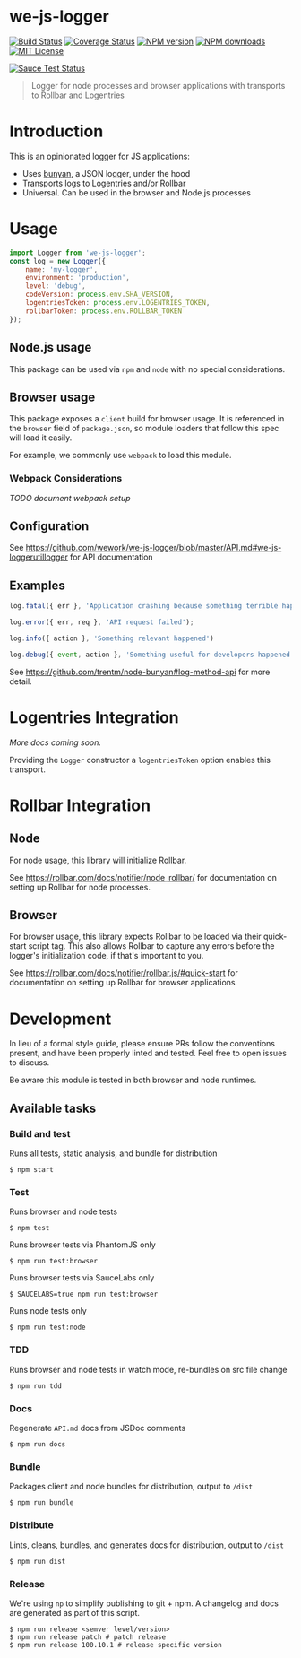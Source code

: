 we-js-logger
====================

[![Build Status][travis-image]][travis-url]
[![Coverage Status][coveralls-image]][coveralls-url]
[![NPM version][npm-version-image]][npm-url]
[![NPM downloads][npm-downloads-image]][npm-url]
[![MIT License][license-image]][license-url]

[![Sauce Test Status][saucelabs-image]][saucelabs-url]

>Logger for node processes and browser applications with transports to Rollbar and Logentries

# Introduction

This is an opinionated logger for JS applications:

- Uses [bunyan](https://github.com/trentm/node-bunyan), a JSON logger, under the hood
- Transports logs to Logentries and/or Rollbar
- Universal. Can be used in the browser and Node.js processes

# Usage

```js
import Logger from 'we-js-logger';
const log = new Logger({
    name: 'my-logger',
    environment: 'production',
    level: 'debug',
    codeVersion: process.env.SHA_VERSION,
    logentriesToken: process.env.LOGENTRIES_TOKEN,
    rollbarToken: process.env.ROLLBAR_TOKEN
});
```

## Node.js usage

This package can be used via `npm` and `node` with no special considerations.

## Browser usage

This package exposes a `client` build for browser usage. It is referenced in the `browser` field of `package.json`, so module loaders that follow this spec will load it easily.

For example, we commonly use `webpack` to load this module.

### Webpack Considerations

*TODO document webpack setup*

## Configuration

See https://github.com/wework/we-js-logger/blob/master/API.md#we-js-loggerutillogger for API documentation

## Examples

```js
log.fatal({ err }, 'Application crashing because something terrible happened.');

log.error({ err, req }, 'API request failed');

log.info({ action }, 'Something relevant happened')

log.debug({ event, action }, 'Something useful for developers happened');

```

See https://github.com/trentm/node-bunyan#log-method-api for more detail.

# Logentries Integration

*More docs coming soon.*

Providing the `Logger` constructor a `logentriesToken` option enables this transport.

# Rollbar Integration

## Node
For node usage, this library will initialize Rollbar.

See https://rollbar.com/docs/notifier/node_rollbar/ for documentation on setting up Rollbar for node processes.

## Browser
For browser usage, this library expects Rollbar to be loaded via their quick-start script tag. This also allows Rollbar to capture any errors before the logger's initialization code, if that's important to you.

See https://rollbar.com/docs/notifier/rollbar.js/#quick-start for documentation on setting up Rollbar for browser applications

# Development

In lieu of a formal style guide, please ensure PRs follow the conventions present, and have been properly linted and tested. Feel free to open issues to discuss.

Be aware this module is tested in both browser and node runtimes.

## Available tasks

### Build and test
Runs all tests, static analysis, and bundle for distribution
```shell
$ npm start
```

### Test
Runs browser and node tests
```shell
$ npm test
```

Runs browser tests via PhantomJS only
```shell
$ npm run test:browser
```

Runs browser tests via SauceLabs only
```shell
$ SAUCELABS=true npm run test:browser
```

Runs node tests only
```shell
$ npm run test:node
```

### TDD
Runs browser and node tests in watch mode, re-bundles on src file change
```shell
$ npm run tdd
```

### Docs
Regenerate `API.md` docs from JSDoc comments
```shell
$ npm run docs
```

### Bundle
Packages client and node bundles for distribution, output to `/dist`
```shell
$ npm run bundle
```

### Distribute
Lints, cleans, bundles, and generates docs for distribution, output to `/dist`
```shell
$ npm run dist
```

### Release
We're using `np` to simplify publishing to git + npm. A changelog and docs are generated as part of this script.

```shell
$ npm run release <semver level/version>
$ npm run release patch # patch release
$ npm run release 100.10.1 # release specific version
```



[npm-url]: https://npmjs.org/package/we-js-logger
[npm-version-image]: http://img.shields.io/npm/v/we-js-logger.svg?style=flat-square
[npm-downloads-image]: http://img.shields.io/npm/dm/we-js-logger.svg?style=flat-square

[coveralls-image]:https://coveralls.io/repos/github/wework/we-js-logger/badge.svg?branch=master
[coveralls-url]:https://coveralls.io/github/wework/we-js-logger?branch=master

[travis-url]:https://travis-ci.org/wework/we-js-logger
[travis-image]: https://travis-ci.org/wework/we-js-logger.svg?branch=master

[saucelabs-image]:https://saucelabs.com/browser-matrix/wework-we-js-logger.svg
[saucelabs-url]:https://saucelabs.com/u/wework-we-js-logger

[license-url]: LICENSE
[license-image]: http://img.shields.io/badge/license-MIT-000000.svg?style=flat-square

